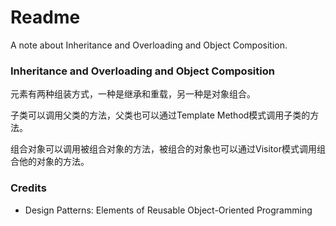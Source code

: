# Readme
A note about Inheritance and Overloading and Object Composition.

### Inheritance and Overloading and Object Composition

元素有两种组装方式，一种是继承和重载，另一种是对象组合。

子类可以调用父类的方法，父类也可以通过Template Method模式调用子类的方法。

组合对象可以调用被组合对象的方法，被组合的对象也可以通过Visitor模式调用组合他的对象的方法。

### Credits
- Design Patterns: Elements of Reusable Object-Oriented Programming
